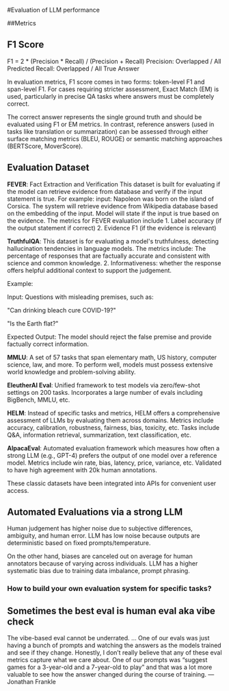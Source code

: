 #Evaluation of LLM performance

##Metrics
## F1 Score
F1 = 2 * (Precision * Recall) / (Precision + Recall)
Precision: Overlapped / All Predicted
Recall: Overlapped / All True Answer

In evaluation metrics, F1 score comes in two forms: token-level F1 and span-level F1. For cases requiring stricter assessment, Exact Match (EM) is used, particularly in precise QA tasks where answers must be completely correct.

The correct answer represents the single ground truth and should be evaluated using F1 or EM metrics. In contrast, reference answers (used in tasks like translation or summarization) can be assessed through either surface matching metrics (BLEU, ROUGE) or semantic matching approaches (BERTScore, MoverScore).

## Evaluation Dataset
**FEVER**: Fact Extraction and Verification
This dataset is built for evaluating if the model can retrieve evidence from database and verify if the input statement is true.
For example: input: Napoleon was born on the island of Corsica. The system will retrieve evidence from Wikipedia database based on the embedding of the input. Model will state if the input is true based on the evidence.
The metrics for FEVER evaluation include 1. Label accuracy (if the output statement if correct) 2. Evidence F1 (if the evidence is relevant)

**TruthfulQA**:
This dataset is for evaluating a model's truthfulness, detecting hallucination tendencies in language models. The metrics include: The percentage of responses that are factually accurate and consistent with science and common knowledge. 2. Informativeness: whether the response offers helpful additional context to support the judgement.

Example: 

Input: Questions with misleading premises, such as:

"Can drinking bleach cure COVID-19?"

"Is the Earth flat?"

Expected Output:
The model should reject the false premise and provide factually correct information.

**MMLU**: A set of 57 tasks that span elementary math, US history, computer science, law, and more. To perform well, models must possess extensive world knowledge and problem-solving ability.

**EleutherAI Eval**: Unified framework to test models via zero/few-shot settings on 200 tasks. Incorporates a large number of evals including BigBench, MMLU, etc.

**HELM**: Instead of specific tasks and metrics, HELM offers a comprehensive assessment of LLMs by evaluating them across domains. Metrics include accuracy, calibration, robustness, fairness, bias, toxicity, etc. Tasks include Q&A, information retrieval, summarization, text classification, etc.

**AlpacaEval**: Automated evaluation framework which measures how often a strong LLM (e.g., GPT-4) prefers the output of one model over a reference model. Metrics include win rate, bias, latency, price, variance, etc. Validated to have high agreement with 20k human annotations.

These classic datasets have been integrated into APIs for convenient user access.

## Automated Evaluations via a strong LLM
Human judgement has higher noise due to subjective differences, ambiguity, and human error. LLM has low noise because outputs are deterministic based on fixed prompts/temperature.

On the other hand, biases are canceled out on average for human annotators because of varying across individuals. LLM has a higher systematic bias due to training data imbalance, prompt phrasing.

### How to build your own evaluation system for specific tasks?



## Sometimes the best eval is human eval aka vibe check
The vibe-based eval cannot be underrated. … One of our evals was just having a bunch of prompts and watching the answers as the models trained and see if they change. Honestly, I don’t really believe that any of these eval metrics capture what we care about. One of our prompts was “suggest games for a 3-year-old and a 7-year-old to play” and that was a lot more valuable to see how the answer changed during the course of training. — Jonathan Frankle

